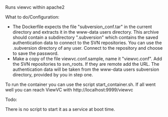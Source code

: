 Runs viewvc within apache2

What to do/Configuration:

- The Dockerfile expects the file "subversion_conf.tar" in the current directory and extracts it in the www-data users directory. This archive should contain a subdirectory ".subversion" which contains the saved authentication data to connect to the SVN repositories. You can use the .subversion directory of any user. Connect to the repository and choose to save the password.
- Make a copy of the file viewvc.conf.sample, name it "viewvc.conf". Add the SVN repositories to svn_roots. If they are remote add the URL. The authentication data will be taken from the www-data users subversion directory, provided by you in step one.

To run the container you can use the script start_container.sh. If all went well you can reach ViewVC with http://localhost:9999/viewvc

Todo:

There is no script to start it as a service at boot time.

